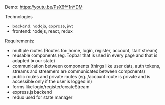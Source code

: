 Demo: https://youtu.be/PsX6fY1nYDM

Technologies:
<ul>
    <li>
        backend: nodejs, express, jwt
    </li>
    <li>
     frontend: nodejs, react, redux
    </li>
</ul>

Requirements:
<ul>
    <li>
        multiple routes (Routes for: home, login, register, account, start stream)
    </li>
    <li>
       reusable components (eg. Topbar that is used in every page and that is adapted to our state)
    </li>
    <li>
        communication between components (things like user data, auth tokens, streams and streamers are communicated between components)
    </li>
    <li>
        public routes and private routes (eg. /account route is private and is accessible only if the user is logged in)
    </li>
    <li>
        forms like login/register/createStream
    </li>
    <li>
        express.js backend
    </li>
    <li>
        redux used for state manager
    </li>
</ul>
